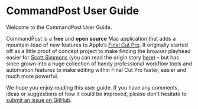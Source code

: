 # CommandPost User Guide

Welcome to the CommandPost User Guide.

CommandPost is a **free** and **open source** Mac application that adds a mountain-load of new features to Apple’s [Final Cut Pro](http://apple.com/final-cut-pro/). It originally started off as a little proof of concept project to make finding the browser playhead easier for [Scott Simmons](http://www.scottsimmons.tv/) \(you can read the origin story [here](https://latenitefilms.com/blog/final-cut-pro-hacks/)\) – but has since grown into a huge collection of handy professional workflow tools and automation features to make editing within Final Cut Pro faster, easier and much more powerful.

We hope you enjoy reading this user guide. If you have any comments, ideas or suggestions of how it could be improved, please don't hesitate to [submit an issue on GitHub](https://github.com/CommandPost/CommandPost-UserGuide/issues).

